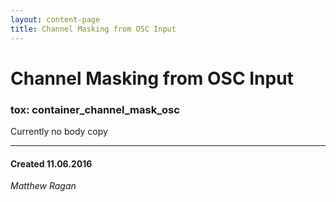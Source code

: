 ```yaml
---
layout: content-page
title: Channel Masking from OSC Input
---
```


# Channel Masking from OSC Input
### tox: container_channel_mask_osc

Currently no body copy

---
#### Created 11.06.2016
*Matthew Ragan*